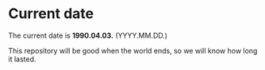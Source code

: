 # Current date

The current date is **1990.04.03.** (YYYY.MM.DD.)

This repository will be good when the world ends, so we will know how long it lasted.